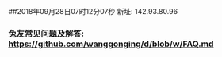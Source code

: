##2018年09月28日07时12分07秒 新址: 142.93.80.96
### 兔友常见问题及解答: https://github.com/wanggonging/d/blob/w/FAQ.md
